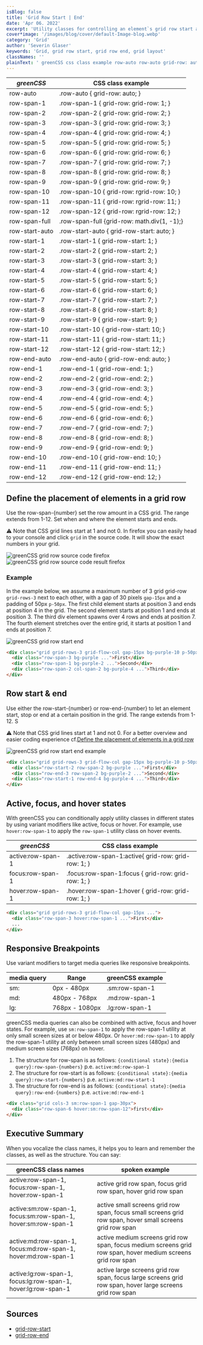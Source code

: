 ```yaml
---
isBlog: false
title: 'Grid Row Start | End'
date: 'Apr 06. 2022'
excerpt: 'Utility classes for controlling an element`s grid row start and end.'
cover*image: '/images/blog/cover/default-Image-blog.webp'
category: 'Grid'
author: 'Severin Glaser'
keywords: 'Grid, grid row start, grid row end, grid layout'
classNames: ''
plainText: ' greenCSS css class example row-auto row-auto grid-row: auto; row-span-1 row-span-1 grid-row: grid-row: 1; row-span-2 row-span-2 grid-row: grid-row: 2; row-span-3 row-span-3 grid-row: grid-row: 3; row-span-4 row-span-4 grid-row: grid-row: 4; row-span-5 row-span-5 grid-row: grid-row: 5; row-span-6 row-span-6 grid-row: grid-row: 6; row-span-7 row-span-7 grid-row: grid-row: 7; row-span-8 row-span-8 grid-row: grid-row: 8; row-span-9 row-span-9 grid-row: grid-row: 9; row-span-10 row-span-10 grid-row: rgrid-row: 10; row-span-11 row-span-11 grid-row: rgrid-row: 11; row-span-12 row-span-12 grid-row: rgrid-row: 12; row-span-full row-span-full grid-row: math div 1 -1 ; row-start-auto row-start-auto grid-row-start: auto; row-start-1 row-start-1 grid-row-start: 1; row-start-2 row-start-2 grid-row-start: 2; row-start-3 row-start-3 grid-row-start: 3; row-start-4 row-start-4 grid-row-start: 4; row-start-5 row-start-5 grid-row-start: 5; row-start-6 row-start-6 grid-row-start: 6; row-start-7 row-start-7 grid-row-start: 7; row-start-8 row-start-8 grid-row-start: 8; row-start-9 row-start-9 grid-row-start: 9; row-start-10 row-start-10 grid-row-start: 10; row-start-11 row-start-11 grid-row-start: 11; row-start-12 row-start-12 grid-row-start: 12; row-end-auto row-end-auto grid-row-end: auto; row-end-1 row-end-1 grid-row-end: 1; row-end-2 row-end-2 grid-row-end: 2; row-end-3 row-end-3 grid-row-end: 3; row-end-4 row-end-4 grid-row-end: 4; row-end-5 row-end-5 grid-row-end: 5; row-end-6 row-end-6 grid-row-end: 6; row-end-7 row-end-7 grid-row-end: 7; row-end-8 row-end-8 grid-row-end: 8; row-end-9 row-end-9 grid-row-end: 9; row-end-10 row-end-10 grid-row-end: 10; row-end-11 row-end-11 grid-row-end: 11; row-end-12 row-end-12 grid-row-end: 12; define the placement of elements in a grid row use the row-span number set the row amount in a css grid the range extends from 1-12 set when and where the element starts and ends ⚠️ note that css grid lines start at 1 and not 0 in firefox you can easily head to your console and click `grid` in the source code it will show the exact numbers in your grid ! greenCSS grid row source code firefox images docs flex source-code-row webp?style=centerme ! greenCSS grid row source code result firefox images docs flex source-code-result-row webp?style=centerme example in the example below we assume a maximum number of 3 grid grid-row `grid-rows-3` next to each other with a gap of 30 pixels `gap-15px` and a padding of 50px `p-50px` the first child element starts at position 3 and ends at position 4 in the grid the second element starts at position 1 and ends at position 3 the third div element spawns over 4 rows and ends at position 7 the fourth element stretches over the entire grid it starts at position 1 and ends at position 7 ! greenCSS grid row start end images docs Flexbox-rows-start-end webp?style=centerme  row start & end use either the row-start number or row-end number to let an element start stop or end at a certain position in the grid the range extends from 1-12 s ⚠️ note that css grid lines start at 1 and not 0 for a better overview and easier coding experience cf define the placement of elements in a grid row define-the-placement-of-elements-in-a-grid-row ! greenCSS grid row start end example images docs Flexbox-rows-start-end-example webp?style=centerme  active focus and hover states with greenCSS you can conditionally apply utility classes in different states by using variant modifiers like active focus or hover for example use `hover:row-span-1` to apply the `row-span-1` utility class on hover events greenCSS css class example active:row-span-1 active :row-span-1:active grid-row: grid-row: 1; focus:row-span-1 focus :row-span-1:focus grid-row: grid-row: 1; hover:row-span-1 hover :row-span-1:hover grid-row: grid-row: 1;  responsive breakpoints use variant modifiers to target media queries like responsive breakpoints media query range greenCSS example sm: 0px 480px sm:row-span-1 md: 480px 768px md:row-span-1 lg: 768px 1080px lg:row-span-1 greenCSS media queries can also be combined with active focus and hover states for example use `sm:row-span-1` to apply the row-span-1 utility at only small screen sizes at or below 480px or `hover:md:row-span-1` to apply the row-span-1 utility at only between small screen sizes 480px and medium screen sizes 768px on hover 1 the structure for row-span is as follows: ` conditional state : media query :row-span numbers ` p e `active:md:row-span-1` 2 the structure for row-start is as follows: ` conditional state : media query :row-start numbers ` p e `active:md:row-start-1` 3 the structure for row-end is as follows: ` conditional state : media query :row-end numbers ` p e `active:md:row-end-1`  executive summary when you vocalize the class names it helps you to learn and remember the classes as well as the structure you can say: greenCSS class names spoken example active:row-span-1 focus:row-span-1 hover:row-span-1 active grid row span focus grid row span hover grid row span active:sm:row-span-1 focus:sm:row-span-1 hover:sm:row-span-1 active small screens grid row span focus small screens grid row span hover small screens grid row span active:md:row-span-1 focus:md:row-span-1 hover:md:row-span-1 active medium screens grid row span focus medium screens grid row span hover medium screens grid row span active:lg:row-span-1 focus:lg:row-span-1 hover:lg:row-span-1 active large screens grid row span focus large screens grid row span hover large screens grid row span sources grid-row-start https: developer mozilla org en-us docs web css grid-row-start grid-row-end https: developer mozilla org en-us docs web css grid-row-end '
---
```


| _greenCSS_     | CSS class example                           |
| -------------- | ------------------------------------------- |
| row-auto       | .row-auto { grid-row: auto; }               |
| row-span-1     | .row-span-1 { grid-row: grid-row: 1; }      |
| row-span-2     | .row-span-2 { grid-row: grid-row: 2; }      |
| row-span-3     | .row-span-3 { grid-row: grid-row: 3; }      |
| row-span-4     | .row-span-4 { grid-row: grid-row: 4; }      |
| row-span-5     | .row-span-5 { grid-row: grid-row: 5; }      |
| row-span-6     | .row-span-6 { grid-row: grid-row: 6; }      |
| row-span-7     | .row-span-7 { grid-row: grid-row: 7; }      |
| row-span-8     | .row-span-8 { grid-row: grid-row: 8; }      |
| row-span-9     | .row-span-9 { grid-row: grid-row: 9; }      |
| row-span-10    | .row-span-10 { grid-row: rgrid-row: 10; }   |
| row-span-11    | .row-span-11 { grid-row: rgrid-row: 11; }   |
| row-span-12    | .row-span-12 { grid-row: rgrid-row: 12; }   |
| row-span-full  | .row-span-full {grid-row: math.div(1, -1);} |
| row-start-auto | .row-start-auto { grid-row-start: auto; }   |
| row-start-1    | .row-start-1 { grid-row-start: 1; }         |
| row-start-2    | .row-start-2 { grid-row-start: 2; }         |
| row-start-3    | .row-start-3 { grid-row-start: 3; }         |
| row-start-4    | .row-start-4 { grid-row-start: 4; }         |
| row-start-5    | .row-start-5 { grid-row-start: 5; }         |
| row-start-6    | .row-start-6 { grid-row-start: 6; }         |
| row-start-7    | .row-start-7 { grid-row-start: 7; }         |
| row-start-8    | .row-start-8 { grid-row-start: 8; }         |
| row-start-9    | .row-start-9 { grid-row-start: 9; }         |
| row-start-10   | .row-start-10 { grid-row-start: 10; }       |
| row-start-11   | .row-start-11 { grid-row-start: 11; }       |
| row-start-12   | .row-start-12 { grid-row-start: 12; }       |
| row-end-auto   | .row-end-auto { grid-row-end: auto; }       |
| row-end-1      | .row-end-1 { grid-row-end: 1; }             |
| row-end-2      | .row-end-2 { grid-row-end: 2; }             |
| row-end-3      | .row-end-3 { grid-row-end: 3; }             |
| row-end-4      | .row-end-4 { grid-row-end: 4; }             |
| row-end-5      | .row-end-5 { grid-row-end: 5; }             |
| row-end-6      | .row-end-6 { grid-row-end: 6; }             |
| row-end-7      | .row-end-7 { grid-row-end: 7; }             |
| row-end-8      | .row-end-8 { grid-row-end: 8; }             |
| row-end-9      | .row-end-9 { grid-row-end: 9; }             |
| row-end-10     | .row-end-10 { grid-row-end: 10; }           |
| row-end-11     | .row-end-11 { grid-row-end: 11; }           |
| row-end-12     | .row-end-12 { grid-row-end: 12; }           |

## Define the placement of elements in a grid row

Use the row-span-{number} set the row amount in a CSS grid. The range extends from 1-12. Set when and where the element starts and ends.

⚠️ Note that CSS grid lines start at 1 and not 0. In firefox you can easily head to your console and click `grid` in the source code. It will show the exact numbers in your grid.

![greenCSS grid row source code firefox](/images/docs/flex/source-code-row.webp?style=centerme)
![greenCSS grid row source code result firefox](/images/docs/flex/source-code-result-row.webp?style=centerme)

### Example

In the example below, we assume a maximum number of 3 grid grid-row `grid-rows-3` next to each other, with a gap of 30 pixels `gap-15px` and a padding of 50px `p-50px`. The first child element starts at position 3 and ends at position 4 in the grid. The second element starts at position 1 and ends at position 3. The third div element spawns over 4 rows and ends at position 7. The fourth element stretches over the entire grid, it starts at position 1 and ends at position 7.

![greenCSS grid row start end](/images/docs/flex/grid-rows-start-end.webp?style=centerme)

```html
<div class="grid grid-rows-3 grid-flow-col gap-15px bg-purple-10 p-50px">
  <div class="row-span-3 bg-purple ...">First</div>
  <div class="row-span-1 bg-purple-2 ...">Second</div>
  <div class="row-span-2 col-span-2 bg-purple-4 ...">Third</div>
</div>
```

## Row start & end

Use either the row-start-{number} or row-end-{number} to let an element start, stop or end at a certain position in the grid. The range extends from 1-12. S

⚠️ Note that CSS grid lines start at 1 and not 0. For a better overview and easier coding experience cf.[Define the placement of elements in a grid row](#define-the-placement-of-elements-in-a-grid-row)

![greenCSS grid row start end example](/images/docs/flex/grid-rows-start-end-example.webp?style=centerme)

```html
<div class="grid grid-rows-3 grid-flow-col gap-15px bg-purple-10 p-50px">
  <div class="row-start-2 row-span-2 bg-purple ...">First</div>
  <div class="row-end-3 row-span-2 bg-purple-2 ...">Second</div>
  <div class="row-start-1 row-end-4 bg-purple-4 ...">Third</div>
</div>
```

## Active, focus, and hover states

With greenCSS you can conditionally apply utility classes in different states by using variant modifiers like active, focus or hover. For example, use `hover:row-span-1` to apply the `row-span-1` utility class on hover events.

| _greenCSS_        | CSS class example                                    |
| ----------------- | ---------------------------------------------------- |
| active:row-span-1 | .active\:row-span-1:active{ grid-row: grid-row: 1; } |
| focus:row-span-1  | .focus\:row-span-1:focus { grid-row: grid-row: 1; }  |
| hover:row-span-1  | .hover\:row-span-1:hover { grid-row: grid-row: 1; }  |

```html
<div class="grid grid-rows-3 grid-flow-col gap-15px ...">
  <div class="row-span-3 hover:row-span-1 ...">First</div>
  ...
</div>
```

## Responsive Breakpoints

Use variant modifiers to target media queries like responsive breakpoints.

| media query | Range          | greenCSS example |
| ----------- | -------------- | ---------------- |
| sm:         | 0px - 480px    | .sm:row-span-1   |
| md:         | 480px - 768px  | .md:row-span-1   |
| lg:         | 768px - 1080px | .lg:row-span-1   |

greenCSS media queries can also be combined with active, focus and hover states. For example, use `sm:row-span-1` to apply the row-span-1 utility at only small screen sizes at or below 480px. Or `hover:md:row-span-1` to apply the row-span-1 utility at only between small screen sizes (480px) and medium screen sizes (768px) on hover.

1. The structure for row-span is as follows: `{conditional state}:{media query}:row-span-{numbers}` p.e. `active:md:row-span-1`
2. The structure for row-start is as follows: `{conditional state}:{media query}:row-start-{numbers}` p.e. `active:md:row-start-1`
3. The structure for row-end is as follows: `{conditional state}:{media query}:row-end-{numbers}` p.e. `active:md:row-end-1`

```html
<div class="grid cols-3 sm:row-span-1 gap-30px">
  <div class="row-span-6 hover:sm:row-span-12">first</div>
</div>
```

## Executive Summary

When you vocalize the class names, it helps you to learn and remember the classes, as well as the structure. You can say:

| greenCSS class names                                           | spoken example                                                                                              |
| -------------------------------------------------------------- | ----------------------------------------------------------------------------------------------------------- |
| active:row-span-1, focus:row-span-1, hover:row-span-1          | active grid row span, focus grid row span, hover grid row span                                              |
| active:sm:row-span-1, focus:sm:row-span-1, hover:sm:row-span-1 | active small screens grid row span, focus small screens grid row span, hover small screens grid row span    |
| active:md:row-span-1, focus:md:row-span-1, hover:md:row-span-1 | active medium screens grid row span, focus medium screens grid row span, hover medium screens grid row span |
| active:lg:row-span-1, focus:lg:row-span-1, hover:lg:row-span-1 | active large screens grid row span, focus large screens grid row span, hover large screens grid row span    |

## Sources

- [grid-row-start](https://developer.mozilla.org/en-US/docs/Web/CSS/grid-row-start)
- [grid-row-end](https://developer.mozilla.org/en-US/docs/Web/CSS/grid-row-end)
